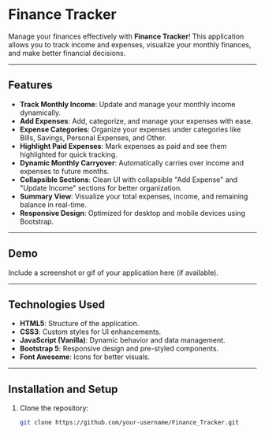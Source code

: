 # Finance Tracker

Manage your finances effectively with **Finance Tracker**! This application allows you to track income and expenses, visualize your monthly finances, and make better financial decisions.

---

## Features
- **Track Monthly Income**: Update and manage your monthly income dynamically.
- **Add Expenses**: Add, categorize, and manage your expenses with ease.
- **Expense Categories**: Organize your expenses under categories like Bills, Savings, Personal Expenses, and Other.
- **Highlight Paid Expenses**: Mark expenses as paid and see them highlighted for quick tracking.
- **Dynamic Monthly Carryover**: Automatically carries over income and expenses to future months.
- **Collapsible Sections**: Clean UI with collapsible "Add Expense" and "Update Income" sections for better organization.
- **Summary View**: Visualize your total expenses, income, and remaining balance in real-time.
- **Responsive Design**: Optimized for desktop and mobile devices using Bootstrap.

---

## Demo
Include a screenshot or gif of your application here (if available).

---

## Technologies Used
- **HTML5**: Structure of the application.
- **CSS3**: Custom styles for UI enhancements.
- **JavaScript (Vanilla)**: Dynamic behavior and data management.
- **Bootstrap 5**: Responsive design and pre-styled components.
- **Font Awesome**: Icons for better visuals.

---

## Installation and Setup
1. Clone the repository:
   ```bash
   git clone https://github.com/your-username/Finance_Tracker.git
